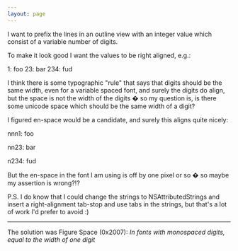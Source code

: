 ```yaml
---
layout: page
---
```


I want to prefix the lines in an outline view with an integer value which consist of a variable number of digits.

To make it look good I want the values to be right aligned, e.g.:
    
   1: foo
  23: bar
 234: fud


I think there is some typographic "rule" that says that digits should be the same width, even for a variable spaced font, and surely the digits do align, but the space is not the width of the digits � so my question is, is there some unicode space which should be the same width of a digit?

I figured en-space would be a candidate, and surely this aligns quite nicely:

nnn1: foo

nn23: bar

n234: fud

But the en-space in the font I am using is off by one pixel or so � so maybe my assertion is wrong?!?

P.S. I do know that I could change the strings to NSAttributedStrings and insert a right-alignment tab-stop and use tabs in the strings, but that's a lot of work I'd prefer to avoid :)

----

The solution was Figure Space (0x2007): *In fonts with monospaced digits, equal to the width of one digit*
